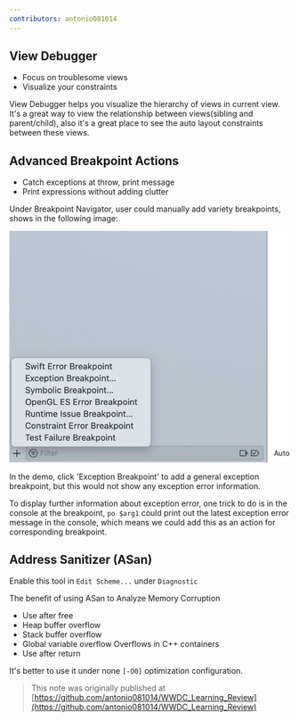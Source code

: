 ```yaml
---
contributors: antonio081014
---
```


## View Debugger

- Focus on troublesome views 
- Visualize your constraints

View Debugger helps you visualize the hierarchy of views in current view. It's a great way to view the relationship between views(sibling and parent/child), also it's a great place to see the auto layout constraints between these views.

## Advanced Breakpoint Actions

- Catch exceptions at throw, print message 
- Print expressions without adding clutter

Under Breakpoint Navigator, user could manually add variety breakpoints, shows in the following image:

![BreakpointList](../../../images/notes/wwdc15/413/BreakpointsList.png)

In the demo, click 'Exception Breakpoint' to add a general exception breakpoint, but this would not show any exception error information. 

To display further information about exception error, one trick to do is in the console at the breakpoint, `po $arg1` could print out the latest exception error message in the console, which means we could add this as an action for corresponding breakpoint.

## Address Sanitizer (ASan)

Enable this tool in `Edit Scheme...` under `Diagnostic`

The benefit of using ASan to Analyze Memory Corruption
- Use after free
- Heap buffer overflow
- Stack buffer overflow
- Global variable overflow Overflows in C++ containers 
- Use after return

It's better to use it under none `[-O0]` optimization configuration.

> This note was originally published at [https://github.com/antonio081014/WWDC_Learning_Review](https://github.com/antonio081014/WWDC_Learning_Review)